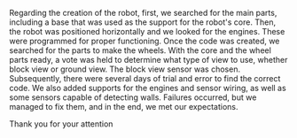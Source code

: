 Regarding the creation of the robot, first, we searched for the main parts, including a base that was used as the support for the robot's core. Then, the robot was positioned horizontally and we looked for the engines. These were programmed for proper functioning. Once the code was created, we searched for the parts to make the wheels. With the core and the wheel parts ready, a vote was held to determine what type of view to use, whether block view or ground view. The block view sensor was chosen. Subsequently, there were several days of trial and error to find the correct code. We also added supports for the engines and sensor wiring, as well as some sensors capable of detecting walls. Failures occurred, but we managed to fix them, and in the end, we met our expectations.

Thank you for your attention

